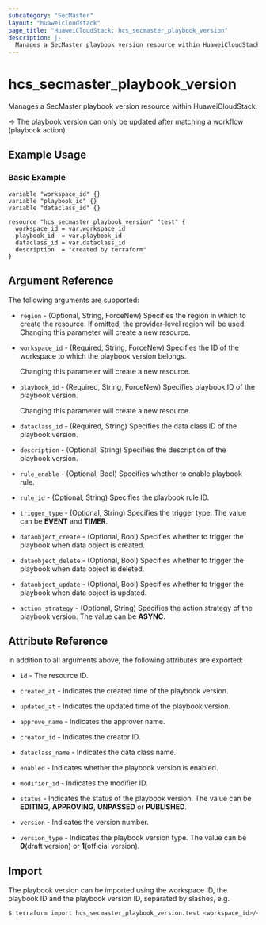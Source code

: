 ```yaml
---
subcategory: "SecMaster"
layout: "huaweicloudstack"
page_title: "HuaweiCloudStack: hcs_secmaster_playbook_version"
description: |-
  Manages a SecMaster playbook version resource within HuaweiCloudStack.
---
```


# hcs_secmaster_playbook_version

Manages a SecMaster playbook version resource within HuaweiCloudStack.

-> The playbook version can only be updated after matching a workflow (playbook action).

## Example Usage

### Basic Example

```hcl
variable "workspace_id" {}
variable "playbook_id" {}
variable "dataclass_id" {}

resource "hcs_secmaster_playbook_version" "test" {
  workspace_id = var.workspace_id
  playbook_id  = var.playbook_id
  dataclass_id = var.dataclass_id
  description  = "created by terraform"
}
```

## Argument Reference

The following arguments are supported:

* `region` - (Optional, String, ForceNew) Specifies the region in which to create the resource.
  If omitted, the provider-level region will be used. Changing this parameter will create a new resource.

* `workspace_id` - (Required, String, ForceNew) Specifies the ID of the workspace to which the playbook version belongs.

  Changing this parameter will create a new resource.

* `playbook_id` - (Required, String, ForceNew) Specifies playbook ID of the playbook version.

  Changing this parameter will create a new resource.

* `dataclass_id` - (Required, String) Specifies the data class ID of the playbook version.

* `description` - (Optional, String) Specifies the description of the playbook version.

* `rule_enable` - (Optional, Bool) Specifies whether to enable playbook rule.

* `rule_id` - (Optional, String) Specifies the playbook rule ID.

* `trigger_type` - (Optional, String) Specifies the trigger type.
  The value can be **EVENT** and **TIMER**.

* `dataobject_create` - (Optional, Bool) Specifies whether to trigger the playbook when data object is created.

* `dataobject_delete` - (Optional, Bool) Specifies whether to trigger the playbook when data object is deleted.

* `dataobject_update` - (Optional, Bool) Specifies whether to trigger the playbook when data object is updated.

* `action_strategy` - (Optional, String) Specifies the action strategy of the playbook version.
  The value can be **ASYNC**.

## Attribute Reference

In addition to all arguments above, the following attributes are exported:

* `id` - The resource ID.

* `created_at` - Indicates the created time of the playbook version.

* `updated_at` - Indicates the updated time of the playbook version.

* `approve_name` - Indicates the approver name.

* `creator_id` - Indicates the creator ID.

* `dataclass_name` - Indicates the data class name.

* `enabled` - Indicates whether the playbook version is enabled.

* `modifier_id` - Indicates the modifier ID.

* `status` - Indicates the status of the playbook version.
  The value can be **EDITING**, **APPROVING**, **UNPASSED** or **PUBLISHED**.

* `version` - Indicates the version number.

* `version_type` - Indicates the playbook version type.
  The value can be **0**(draft version) or **1**(official version).

## Import

The playbook version can be imported using the workspace ID, the playbook ID and the playbook version ID,
separated by slashes, e.g.

```bash
$ terraform import hcs_secmaster_playbook_version.test <workspace_id>/<playbook_id>/<playbook_version_id>
```
